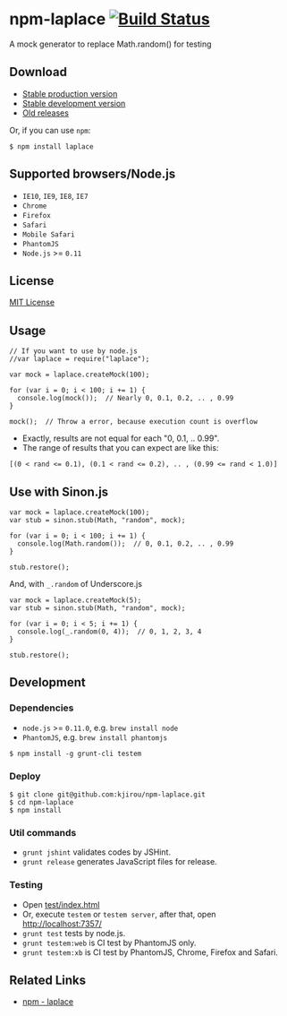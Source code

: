 npm-laplace [![Build Status](https://travis-ci.org/kjirou/npm-laplace.png)](https://travis-ci.org/kjirou/npm-laplace)
===========

A mock generator to replace Math.random() for testing


## Download

- [Stable production version](https://raw.github.com/kjirou/npm-laplace/master/laplace.min.js)
- [Stable development version](https://raw.github.com/kjirou/npm-laplace/master/laplace.js)
- [Old releases](https://github.com/kjirou/npm-laplace/releases)

Or, if you can use `npm`:
```
$ npm install laplace
```


## Supported browsers/Node.js

- `IE10`, `IE9`, `IE8`, `IE7`
- `Chrome`
- `Firefox`
- `Safari`
- `Mobile Safari`
- `PhantomJS`
- `Node.js` >= `0.11`


## License

[MIT License](http://opensource.org/licenses/mit-license.php)


## Usage

```
// If you want to use by node.js
//var laplace = require("laplace");

var mock = laplace.createMock(100);

for (var i = 0; i < 100; i += 1) {
  console.log(mock());  // Nearly 0, 0.1, 0.2, .. , 0.99
}

mock();  // Throw a error, because execution count is overflow
```

- Exactly, results are not equal for each "0, 0.1, .. 0.99".
- The range of results that you can expect are like this:

```
[(0 < rand <= 0.1), (0.1 < rand <= 0.2), .. , (0.99 <= rand < 1.0)]
```


## Use with Sinon.js

```
var mock = laplace.createMock(100);
var stub = sinon.stub(Math, "random", mock);

for (var i = 0; i < 100; i += 1) {
  console.log(Math.random());  // 0, 0.1, 0.2, .. , 0.99
}

stub.restore();
```

And, with `_.random` of Underscore.js
```
var mock = laplace.createMock(5);
var stub = sinon.stub(Math, "random", mock);

for (var i = 0; i < 5; i += 1) {
  console.log(_.random(0, 4));  // 0, 1, 2, 3, 4
}

stub.restore();
```


## Development

### Dependencies

- `node.js` >= `0.11.0`, e.g. `brew install node`
- `PhantomJS`, e.g. `brew install phantomjs`

```
$ npm install -g grunt-cli testem
```

### Deploy

```
$ git clone git@github.com:kjirou/npm-laplace.git
$ cd npm-laplace
$ npm install
```

### Util commands

- `grunt jshint` validates codes by JSHint.
- `grunt release` generates JavaScript files for release.

### Testing

- Open [test/index.html](test/index.html)
- Or, execute `testem` or `testem server`, after that, open [http://localhost:7357/](http://localhost:7357/)
- `grunt test` tests by node.js.
- `grunt testem:web` is CI test by PhantomJS only.
- `grunt testem:xb` is CI test by PhantomJS, Chrome, Firefox and Safari.


## Related Links

- [npm - laplace](https://npmjs.org/package/laplace)
